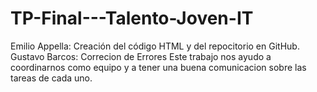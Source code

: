 # TP-Final---Talento-Joven-IT
Emilio Appella: Creación del código HTML y del repocitorio en GitHub.
Gustavo Barcos: Correcion de Errores
Este trabajo nos ayudo a coordinarnos como equipo y a tener una buena comunicacion sobre las tareas de cada uno.

